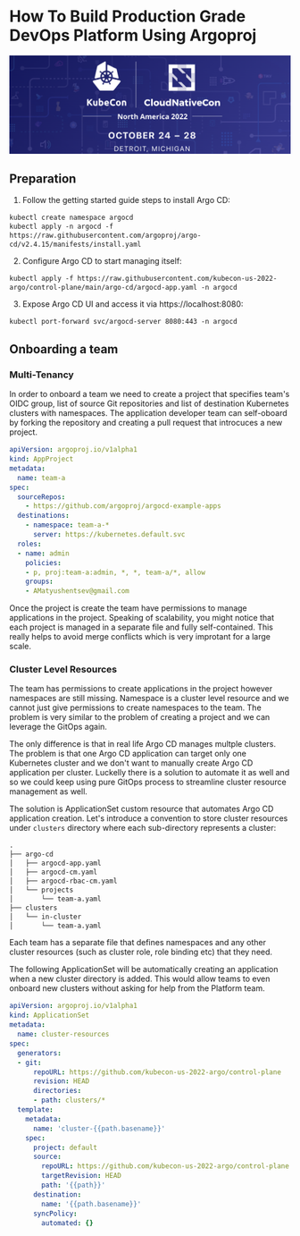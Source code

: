 # How To Build Production Grade DevOps Platform Using Argoproj

![kubecon](logo.png)

## Preparation

1. Follow the getting started guide steps to install Argo CD:

```
kubectl create namespace argocd
kubectl apply -n argocd -f https://raw.githubusercontent.com/argoproj/argo-cd/v2.4.15/manifests/install.yaml
```

2. Configure Argo CD to start managing itself:

```
kubectl apply -f https://raw.githubusercontent.com/kubecon-us-2022-argo/control-plane/main/argo-cd/argocd-app.yaml -n argocd
```

3. Expose Argo CD UI and access it via https://localhost:8080:


```
kubectl port-forward svc/argocd-server 8080:443 -n argocd
```

## Onboarding a team

### Multi-Tenancy

In order to onboard a team we need to create a project that specifies team's OIDC group, list of source Git repositories and list of destination Kubernetes clusters with namespaces.
The application developer team can self-oboard by forking the repository and creating a pull request that introcuces a new project.

```yaml
apiVersion: argoproj.io/v1alpha1
kind: AppProject
metadata:
  name: team-a
spec:
  sourceRepos:
    - https://github.com/argoproj/argocd-example-apps
  destinations:
    - namespace: team-a-*
      server: https://kubernetes.default.svc
  roles:
  - name: admin
    policies:
    - p, proj:team-a:admin, *, *, team-a/*, allow
    groups:
    - AMatyushentsev@gmail.com
```

Once the project is create the team have permissions to manage applications in the project. Speaking of scalability, you might notice that each
project is managed in a separate file and fully self-contained. This really helps to avoid merge conflicts which is very improtant for a large scale.

### Cluster Level Resources

The team has permissions to create applications in the project however namespaces are still missing. Namespace is a cluster level resource and we cannot
just give permissions to create namespaces to the team. The problem is very similar to the problem of creating a project and we can leverage the GitOps again.

The only difference is that in real life Argo CD manages multple clusters. The problem is that one Argo CD application can target only one Kubernetes cluster and
we don't want to manually create Argo CD application per cluster. Luckelly there is a solution to automate it as well and so we could keep using pure GitOps process
to streamline cluster resource management as well.

The solution is ApplicationSet custom resource that automates Argo CD application creation. Let's introduce a convention to store cluster resources under `clusters` directory
where each sub-directory represents a cluster:

```
.
├── argo-cd
│   ├── argocd-app.yaml
│   ├── argocd-cm.yaml
│   ├── argocd-rbac-cm.yaml
│   └── projects
│       └── team-a.yaml
├── clusters
│   └── in-cluster
│       └── team-a.yaml
```

Each team has a separate file that defines namespaces and any other cluster resources (such as cluster role, role binding etc) that they need.

The following ApplicationSet will be automatically creating an application when a new cluster directory is added. This would allow teams to even onboard
new clusters without asking for help from the Platform team.


```yaml
apiVersion: argoproj.io/v1alpha1
kind: ApplicationSet
metadata:
  name: cluster-resources
spec:
  generators:
  - git:
      repoURL: https://github.com/kubecon-us-2022-argo/control-plane
      revision: HEAD
      directories:
      - path: clusters/*
  template:
    metadata:
      name: 'cluster-{{path.basename}}'
    spec:
      project: default
      source:
        repoURL: https://github.com/kubecon-us-2022-argo/control-plane
        targetRevision: HEAD
        path: '{{path}}'
      destination:
        name: '{{path.basename}}'
      syncPolicy:
        automated: {}
```